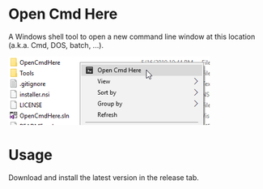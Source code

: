 # Open Cmd Here
A Windows shell tool to open a new command line window at this location (a.k.a. Cmd, DOS, batch, ...).

![Screenshot](https://raw.githubusercontent.com/ogxd/open-cmd-here/master/Demo/screenshot.png)

# Usage
Download and install the latest version in the release tab.